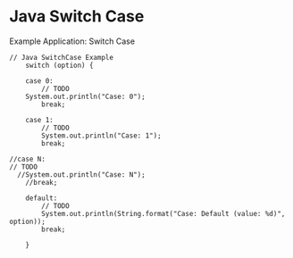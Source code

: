 # Java Switch Case
Example Application: Switch Case

    // Java SwitchCase Example
		switch (option) {

		case 0:
			// TODO
		System.out.println("Case: 0");
			break;

		case 1:
			// TODO
			System.out.println("Case: 1");
			break;
      
    //case N:
    // TODO
	  //System.out.println("Case: N");
		//break;
      
		default:
			// TODO
			System.out.println(String.format("Case: Default (value: %d)", option));
			break;

		}
